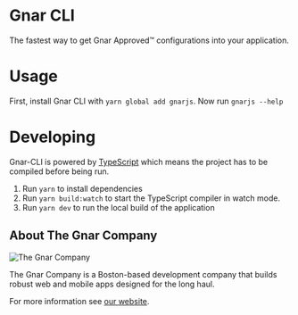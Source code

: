 # Gnar CLI

The fastest way to get Gnar Approved&trade; configurations into your
application.

# Usage

First, install Gnar CLI with `yarn global add gnarjs`. Now run `gnarjs --help`

# Developing

Gnar-CLI is powered by [TypeScript] which means the project has to be compiled
before being run.

1. Run `yarn` to install dependencies
1. Run `yarn build:watch` to start the TypeScript compiler in watch mode.
1. Run `yarn dev` to run the local build of the application

[typescript]: https://www.typescriptlang.org/

## About The Gnar Company

![The Gnar Company](https://avatars0.githubusercontent.com/u/17011419?s=100&v=4)

The Gnar Company is a Boston-based development company that builds robust
web and mobile apps designed for the long haul.

For more information see [our website](https://www.thegnar.co/).
